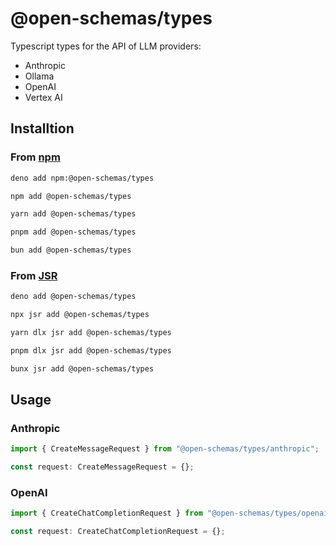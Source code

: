 # @open-schemas/types

Typescript types for the API of LLM providers:

- Anthropic
- Ollama
- OpenAI
- Vertex AI

## Installtion

### From [npm](https://www.npmjs.com/)

```bash
deno add npm:@open-schemas/types
```

```bash
npm add @open-schemas/types
```

```bash
yarn add @open-schemas/types
```

```bash
pnpm add @open-schemas/types
```

```bash
bun add @open-schemas/types
```

### From [JSR](https://jsr.io/)

```bash
deno add @open-schemas/types
```

```bash
npx jsr add @open-schemas/types
```

```bash
yarn dlx jsr add @open-schemas/types
```

```bash
pnpm dlx jsr add @open-schemas/types
```

```bash
bunx jsr add @open-schemas/types
```

## Usage

### Anthropic

```ts
import { CreateMessageRequest } from "@open-schemas/types/anthropic";

const request: CreateMessageRequest = {};
```

### OpenAI

```ts
import { CreateChatCompletionRequest } from "@open-schemas/types/openai";

const request: CreateChatCompletionRequest = {};
```
